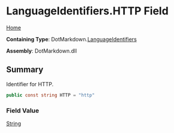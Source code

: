 # LanguageIdentifiers\.HTTP Field

[Home](../../../README.md)

**Containing Type**: DotMarkdown\.[LanguageIdentifiers](../README.md)

**Assembly**: DotMarkdown\.dll

## Summary

Identifier for HTTP\.

```csharp
public const string HTTP = "http"
```

### Field Value

[String](https://docs.microsoft.com/en-us/dotnet/api/system.string)


